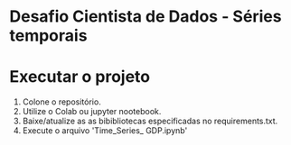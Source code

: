 # Desafio Cientista de Dados - Séries temporais

# Executar o projeto
1. Colone o repositório.
2. Utilize o Colab ou jupyter nootebook.
3. Baixe/atualize as as bibibliotecas especificadas no requirements.txt. 
4. Execute o arquivo 'Time_Series_ GDP.ipynb'
